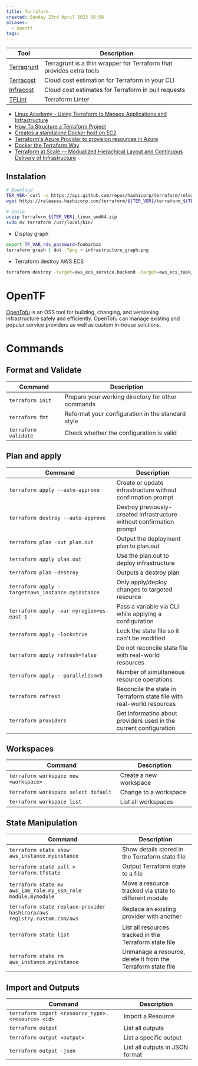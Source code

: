 ```yaml
---
title: Terraform
created: Sunday 23rd April 2023 16:58
aliases:
  - opentf
tags:
---
```


| Tool                                                     | Description                                                          |
| -------------------------------------------------------- | -------------------------------------------------------------------- |
| [Terragrunt](https://github.com/gruntwork-io/terragrunt) | Terragrunt is a thin wrapper for Terraform that provides extra tools |
| [Terracost](https://github.com/cycloidio/terracost)      | Cloud cost estimation for Terraform in your CLI                      |
| [Infracost](https://github.com/infracost/infracost)      | Cloud cost estimates for Terraform in pull requests                  |
| [TFLint](https://github.com/terraform-linters/tflint)    | Terraform Linter                                                     |

- [Linux Academy - Using Terraform to Manage Applications and Infrastructure](https://github.com/linuxacademy/content-terraform-2021)
- [How To Structure a Terraform Project](https://www.digitalocean.com/community/tutorials/how-to-structure-a-terraform-project)
- [Creates a standalone Docker host on EC2](https://github.com/futurice/terraform-examples/tree/master/aws/aws_ec2_ebs_docker_host)
- [Terraform's Azure Provider to provision resources in Azure](https://github.com/hashicorp/terraform-provider-azurerm/tree/main/examples)
- [Docker the Terraform Way](https://joachim8675309.medium.com/docker-the-terraform-way-a7c16b5f59ed)
- [Terraform at Scale — Modualized Hierachical Layout and Continuous Delivery of Infrastructure](https://faun.pub/terraform-at-scale-modualized-hierachical-layout-cb5dbe5a368d)

## Instalation

```bash
# Download
TER_VER=`curl -s https://api.github.com/repos/hashicorp/terraform/releases/latest | grep tag_name | cut -d: -f2 | tr -d \"\,\v | awk '{$1=$1};1'`
wget https://releases.hashicorp.com/terraform/${TER_VER}/terraform_${TER_VER}_linux_amd64.zip

# Unzip
unzip terraform_${TER_VER}_linux_amd64.zip
sudo mv terraform /usr/local/bin/
```

- Display graph

```bash
export TF_VAR_rds_password=foobarbaz
terraform graph | dot -Tpng > infrastructure_graph.png
```

- Terraform destroy AWS ECS

```bash
terraform destroy -target=aws_ecs_service.backend -target=aws_ecs_task_definition.backend -target=module.vpc.aws_eip.nat -target=aws_lb.lb -target=aws_autoscaling_group.ecs-cluster
```


# OpenTF

[OpenTofu](https://github.com/opentofu/opentofu?tab=readme-ov-file) is an OSS tool for building, changing, and versioning infrastructure safely and efficiently. OpenTofu can manage existing and popular service providers as well as custom in-house solutions.

# Commands

## Format and Validate

| Command              | Description                                       |
| -------------------- | ------------------------------------------------- |
| `terraform init`     | Prepare your working directory for other commands |
| `terraform fmt`      | Reformat your configuration in the standard style |
| `terraform validate` | Check whether the configuration is valid          |
## Plan and apply

| Command | Description |
| --- | --- |
| `terraform apply --auto-approve` | Create or update infrastructure without confirmation prompt |
| `terraform destroy --auto-approve` | Destroy previously-created infrastructure without confirmation prompt |
| `terraform plan -out plan.out` | Output the deployment plan to plan.out |
| `terraform apply plan.out` | Use the plan.out to deploy infrastructure |
| `terraform plan -destroy` | Outputs a destroy plan |
| `terraform apply -target=aws_instance.myinstance` | Only apply/deploy changes to targeted resource |
| `terraform apply -var myregion=us-east-1` | Pass a variable via CLI while applying a configuration |
| `terraform apply -lock=true` | Lock the state file so it can't be modified |
| `terraform apply refresh=false` | Do not reconcile state file with real-world resources |
| `terraform apply --parallelism=5` | Number of simultaneous resource operations |
| `terraform refresh` | Reconcile the state in Terraform state file with real-world resources |
| `terraform providers` | Get informatino about providers used in the current configuration |
## Workspaces

| Command                               | Description            |
| ------------------------------------- | ---------------------- |
| `terraform workspace new <workspace>` | Create a new workspace |
| `terraform workspace select default`  | Change to a workspace  |
| `terraform workspace list`            | List all workspaces    |
## State Manipulation

| Command | Description |
| --- | --- |
| `terraform state show aws_instance.myinstance` | Show details stored in the Terraform state file |
| `terraform state pull > terraform.tfstate` | Output Terraform state to a file |
| `terraform state mv aws_iam_role.my_ssm_role module.mymodule` | Move a resource tracked via state to different module |
| `terraform state replace-provider hashicorp/aws registry.custom.com/aws` | Replace an existing provider with another |
| `terraform state list` | List all resources tracked in the Terraform state file |
| `terraform state rm aws_instance.myinstance` | Unmanage a resource, delete it from the Terraform state file |
## Import and Outputs

| Command | Description |
| --- | --- |
| `terraform import <resource_type>.<resource> <id>` | Import a Resource |
| `terraform output` | List all outputs |
| `terraform output <output>` | List a specific output |
| `terraform output -json` | List all outputs in JSON format |
